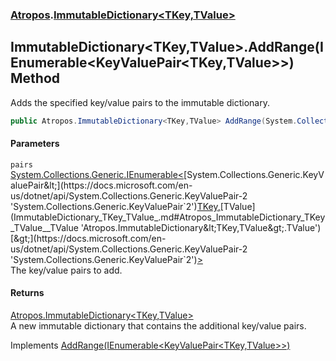 ### [Atropos](Atropos.md 'Atropos').[ImmutableDictionary&lt;TKey,TValue&gt;](ImmutableDictionary_TKey_TValue_.md 'Atropos.ImmutableDictionary&lt;TKey,TValue&gt;')
## ImmutableDictionary&lt;TKey,TValue&gt;.AddRange(IEnumerable&lt;KeyValuePair&lt;TKey,TValue&gt;&gt;) Method
Adds the specified key/value pairs to the immutable dictionary.  
```csharp
public Atropos.ImmutableDictionary<TKey,TValue> AddRange(System.Collections.Generic.IEnumerable<System.Collections.Generic.KeyValuePair<TKey,TValue>> pairs);
```
#### Parameters
<a name='Atropos_ImmutableDictionary_TKey_TValue__AddRange(System_Collections_Generic_IEnumerable_System_Collections_Generic_KeyValuePair_TKey_TValue__)_pairs'></a>
`pairs` [System.Collections.Generic.IEnumerable&lt;](https://docs.microsoft.com/en-us/dotnet/api/System.Collections.Generic.IEnumerable-1 'System.Collections.Generic.IEnumerable`1')[System.Collections.Generic.KeyValuePair&lt;](https://docs.microsoft.com/en-us/dotnet/api/System.Collections.Generic.KeyValuePair-2 'System.Collections.Generic.KeyValuePair`2')[TKey](ImmutableDictionary_TKey_TValue_.md#Atropos_ImmutableDictionary_TKey_TValue__TKey 'Atropos.ImmutableDictionary&lt;TKey,TValue&gt;.TKey')[,](https://docs.microsoft.com/en-us/dotnet/api/System.Collections.Generic.KeyValuePair-2 'System.Collections.Generic.KeyValuePair`2')[TValue](ImmutableDictionary_TKey_TValue_.md#Atropos_ImmutableDictionary_TKey_TValue__TValue 'Atropos.ImmutableDictionary&lt;TKey,TValue&gt;.TValue')[&gt;](https://docs.microsoft.com/en-us/dotnet/api/System.Collections.Generic.KeyValuePair-2 'System.Collections.Generic.KeyValuePair`2')[&gt;](https://docs.microsoft.com/en-us/dotnet/api/System.Collections.Generic.IEnumerable-1 'System.Collections.Generic.IEnumerable`1')  
The key/value pairs to add.
  
#### Returns
[Atropos.ImmutableDictionary&lt;](ImmutableDictionary_TKey_TValue_.md 'Atropos.ImmutableDictionary&lt;TKey,TValue&gt;')[TKey](ImmutableDictionary_TKey_TValue_.md#Atropos_ImmutableDictionary_TKey_TValue__TKey 'Atropos.ImmutableDictionary&lt;TKey,TValue&gt;.TKey')[,](ImmutableDictionary_TKey_TValue_.md 'Atropos.ImmutableDictionary&lt;TKey,TValue&gt;')[TValue](ImmutableDictionary_TKey_TValue_.md#Atropos_ImmutableDictionary_TKey_TValue__TValue 'Atropos.ImmutableDictionary&lt;TKey,TValue&gt;.TValue')[&gt;](ImmutableDictionary_TKey_TValue_.md 'Atropos.ImmutableDictionary&lt;TKey,TValue&gt;')  
A new immutable dictionary that contains the additional key/value pairs.

Implements [AddRange(IEnumerable<KeyValuePair<TKey,TValue>>)](https://docs.microsoft.com/en-us/dotnet/api/System.Collections.Immutable.IImmutableDictionary-2.AddRange#System_Collections_Immutable_IImmutableDictionary_2_AddRange_System_Collections_Generic_IEnumerable{System_Collections_Generic_KeyValuePair{_0,_1}}_ 'System.Collections.Immutable.IImmutableDictionary`2.AddRange(System.Collections.Generic.IEnumerable{System.Collections.Generic.KeyValuePair{`0,`1}})')  
